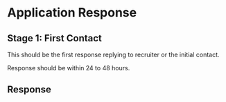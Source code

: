 # Application Response

## Stage 1: First Contact

This should be the first response replying to recruiter or the initial contact.

Response should be within 24 to 48 hours.

## Response

